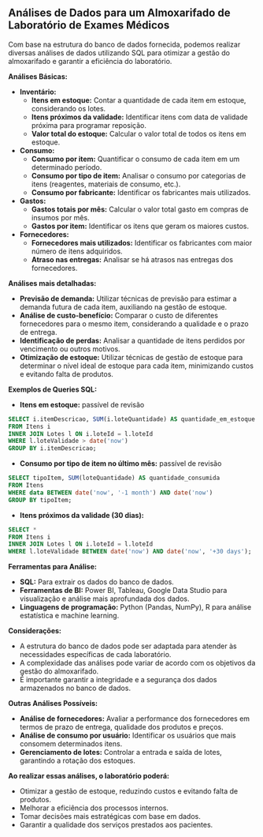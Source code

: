 ## Análises de Dados para um Almoxarifado de Laboratório de Exames Médicos

Com base na estrutura do banco de dados fornecida, podemos realizar diversas análises de dados utilizando SQL para otimizar a gestão do almoxarifado e garantir a eficiência do laboratório.

**Análises Básicas:**

* **Inventário:**
    * **Itens em estoque:** Contar a quantidade de cada item em estoque, considerando os lotes.
    * **Itens próximos da validade:** Identificar itens com data de validade próxima para programar reposição.
    * **Valor total do estoque:** Calcular o valor total de todos os itens em estoque.
* **Consumo:**
    * **Consumo por item:** Quantificar o consumo de cada item em um determinado período.
    * **Consumo por tipo de item:** Analisar o consumo por categorias de itens (reagentes, materiais de consumo, etc.).
    * **Consumo por fabricante:** Identificar os fabricantes mais utilizados.
* **Gastos:**
    * **Gastos totais por mês:** Calcular o valor total gasto em compras de insumos por mês.
    * **Gastos por item:** Identificar os itens que geram os maiores custos.
* **Fornecedores:**
    * **Fornecedores mais utilizados:** Identificar os fabricantes com maior número de itens adquiridos.
    * **Atraso nas entregas:** Analisar se há atrasos nas entregas dos fornecedores.

**Análises mais detalhadas:**

* **Previsão de demanda:** Utilizar técnicas de previsão para estimar a demanda futura de cada item, auxiliando na gestão de estoque.
* **Análise de custo-benefício:** Comparar o custo de diferentes fornecedores para o mesmo item, considerando a qualidade e o prazo de entrega.
* **Identificação de perdas:** Analisar a quantidade de itens perdidos por vencimento ou outros motivos.
* **Otimização de estoque:** Utilizar técnicas de gestão de estoque para determinar o nível ideal de estoque para cada item, minimizando custos e evitando falta de produtos.

**Exemplos de Queries SQL:**

* **Itens em estoque:** passível de revisão
```sql
SELECT i.itemDescricao, SUM(i.loteQuantidade) AS quantidade_em_estoque
FROM Itens i
INNER JOIN Lotes l ON i.loteId = l.loteId
WHERE l.loteValidade > date('now')
GROUP BY i.itemDescricao;
```
* **Consumo por tipo de item no último mês:** passível de revisão
```sql
SELECT tipoItem, SUM(loteQuantidade) AS quantidade_consumida
FROM Itens
WHERE data BETWEEN date('now', '-1 month') AND date('now')
GROUP BY tipoItem;
```
* **Itens próximos da validade (30 dias):**
```sql
SELECT *
FROM Itens i
INNER JOIN Lotes l ON i.loteId = l.loteId
WHERE l.loteValidade BETWEEN date('now') AND date('now', '+30 days');
```

**Ferramentas para Análise:**

* **SQL:** Para extrair os dados do banco de dados.
* **Ferramentas de BI:** Power BI, Tableau, Google Data Studio para visualização e análise mais aprofundada dos dados.
* **Linguagens de programação:** Python (Pandas, NumPy), R para análise estatística e machine learning.

**Considerações:**

* A estrutura do banco de dados pode ser adaptada para atender às necessidades específicas de cada laboratório.
* A complexidade das análises pode variar de acordo com os objetivos da gestão do almoxarifado.
* É importante garantir a integridade e a segurança dos dados armazenados no banco de dados.

**Outras Análises Possíveis:**

* **Análise de fornecedores:** Avaliar a performance dos fornecedores em termos de prazo de entrega, qualidade dos produtos e preços.
* **Análise de consumo por usuário:** Identificar os usuários que mais consomem determinados itens.
* **Gerenciamento de lotes:** Controlar a entrada e saída de lotes, garantindo a rotação dos estoques.

**Ao realizar essas análises, o laboratório poderá:**

* Otimizar a gestão de estoque, reduzindo custos e evitando falta de produtos.
* Melhorar a eficiência dos processos internos.
* Tomar decisões mais estratégicas com base em dados.
* Garantir a qualidade dos serviços prestados aos pacientes.
